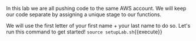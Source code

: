 In this lab we are all pushing code to the same AWS account. We will keep our code separate by assigning a unique stage to our functions.

We will use the first letter of your first name + your last name to do so.
Let's run this command to get started! `source setupLab.sh`{{execute}}